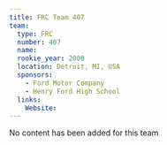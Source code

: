 ```yaml
---
title: FRC Team 407
team:
  type: FRC
  number: 407
  name: 
  rookie_year: 2000
  location: Detroit, MI, USA
  sponsors:
    - Ford Motor Company
    - Henry Ford High School
  links:
    Website: 
---
```

No content has been added for this team